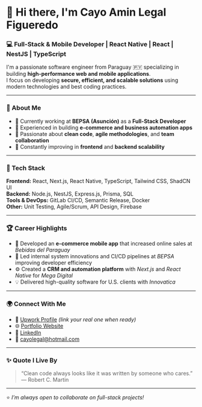 # 👋 Hi there, I'm Cayo Amin Legal Figueredo

### 💻 Full-Stack & Mobile Developer | React Native | React | NestJS | TypeScript

I'm a passionate software engineer from Paraguay 🇵🇾 specializing in building **high-performance web and mobile applications**.  
I focus on developing **secure, efficient, and scalable solutions** using modern technologies and best coding practices.

---

### 🚀 About Me

- 🔧 Currently working at **BEPSA (Asunción)** as a **Full-Stack Developer**
- 📱 Experienced in building **e-commerce and business automation apps**
- 🧩 Passionate about **clean code**, **agile methodologies**, and **team collaboration**
- 🧠 Constantly improving in **frontend** and **backend scalability**

---

### 🧰 Tech Stack

**Frontend:** React, Next.js, React Native, TypeScript, Tailwind CSS, ShadCN UI  
**Backend:** Node.js, NestJS, Express.js, Prisma, SQL  
**Tools & DevOps:** GitLab CI/CD, Semantic Release, Docker  
**Other:** Unit Testing, Agile/Scrum, API Design, Firebase

---

### 🏆 Career Highlights

- 🚀 Developed an **e-commerce mobile app** that increased online sales at *Bebidas del Paraguay*  
- 🧱 Led internal system innovations and CI/CD pipelines at *BEPSA* improving developer efficiency  
- ⚙️ Created a **CRM and automation platform** with *Next.js* and *React Native* for *Mega Digital*  
- 💡 Delivered high-quality software for U.S. clients with *Innovatica*  

---

### 🌍 Connect With Me

- 💼 [Upwork Profile](https://www.upwork.com/) *(link your real one when ready)*  
- 🌐 [Portfolio Website](https://cayolegal.vercel.app/)  
- 💬 [LinkedIn](https://www.linkedin.com/in/cayo-amin-legal-figueredo/)  
- 📧 cayolegal@hotmail.com  

---

### ✨ Quote I Live By

> “Clean code always looks like it was written by someone who cares.” — Robert C. Martin

---

⭐️ *I’m always open to collaborate on full-stack projects!*
